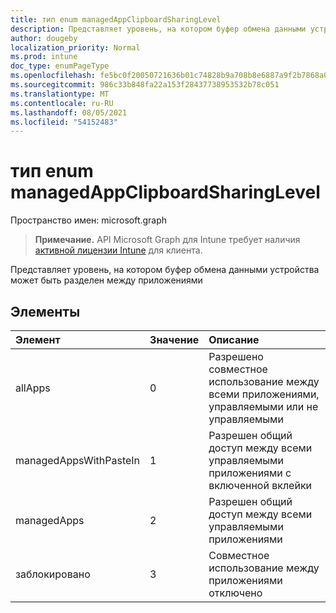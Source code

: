 ```yaml
---
title: тип enum managedAppClipboardSharingLevel
description: Представляет уровень, на котором буфер обмена данными устройства может быть разделен между приложениями
author: dougeby
localization_priority: Normal
ms.prod: intune
doc_type: enumPageType
ms.openlocfilehash: fe5bc0f20050721636b01c74828b9a708b8e6887a9f2b7868a020fdcc266a223
ms.sourcegitcommit: 986c33b848fa22a153f28437738953532b78c051
ms.translationtype: MT
ms.contentlocale: ru-RU
ms.lasthandoff: 08/05/2021
ms.locfileid: "54152483"
---
```

# <a name="managedappclipboardsharinglevel-enum-type"></a>тип enum managedAppClipboardSharingLevel

Пространство имен: microsoft.graph

> **Примечание.** API Microsoft Graph для Intune требует наличия [активной лицензии Intune](https://go.microsoft.com/fwlink/?linkid=839381) для клиента.

Представляет уровень, на котором буфер обмена данными устройства может быть разделен между приложениями

## <a name="members"></a>Элементы
|Элемент|Значение|Описание|
|:---|:---|:---|
|allApps|0|Разрешено совместное использование между всеми приложениями, управляемыми или не управляемыми|
|managedAppsWithPasteIn|1|Разрешен общий доступ между всеми управляемыми приложениями с включенной вклейки|
|managedApps|2|Разрешен общий доступ между всеми управляемыми приложениями|
|заблокировано|3|Совместное использование между приложениями отключено|




